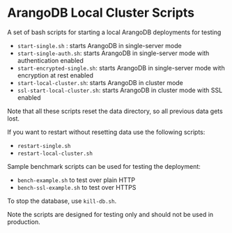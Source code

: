 # ArangoDB Local Cluster Scripts

A set of bash scripts for starting a local ArangoDB deployments for testing
- `start-single.sh` : starts ArangoDB in single-server mode
- `start-single-auth.sh`: starts ArangoDB in single-server mode with authentication enabled
- `start-encrypted-single.sh`: starts ArangoDB in single-server mode with encryption at rest enabled
- `start-local-cluster.sh`: starts ArangoDB in cluster mode
- `ssl-start-local-cluster.sh`: starts ArangoDB in cluster mode with SSL enabled

Note that all these scripts reset the data directory, so all previous data gets lost.

If you want to restart without resetting data use the following scripts:
- `restart-single.sh`
- `restart-local-cluster.sh`

Sample benchmark scripts can be used for testing the deployment:
- `bench-example.sh` to test over plain HTTP
- `bench-ssl-example.sh` to test over HTTPS

To stop the database, use `kill-db.sh`.

Note the scripts are designed for testing only and should not be used in production. 
